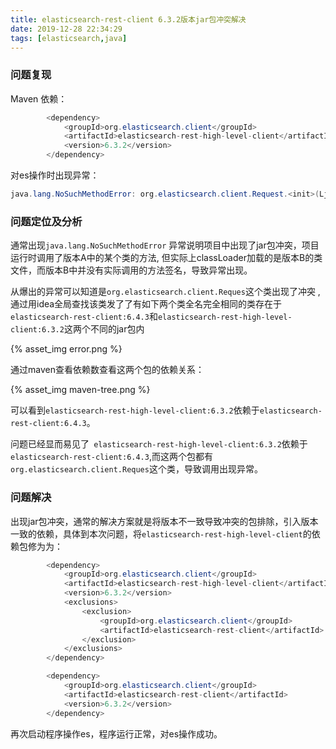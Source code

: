 ```yaml
---
title: elasticsearch-rest-client 6.3.2版本jar包冲突解决
date: 2019-12-28 22:34:29
tags: [elasticsearch,java]
---
```


### 问题复现

Maven 依赖：

```java
        <dependency>
            <groupId>org.elasticsearch.client</groupId>
            <artifactId>elasticsearch-rest-high-level-client</artifactId>
            <version>6.3.2</version>
        </dependency>
```

对es操作时出现异常：

```java
java.lang.NoSuchMethodError: org.elasticsearch.client.Request.<init>(Ljava/lang/String;Ljava/lang/String;)V
```

### 问题定位及分析

通常出现`java.lang.NoSuchMethodError` 异常说明项目中出现了jar包冲突，项目运行时调用了版本A中的某个类的方法, 但实际上classLoader加载的是版本B的类文件，而版本B中并没有实际调用的方法签名，导致异常出现。

从爆出的异常可以知道是`org.elasticsearch.client.Reques`这个类出现了冲突 ,通过用idea全局查找该类发了了有如下两个类全名完全相同的类存在于`elasticsearch-rest-client:6.4.3`和`elasticsearch-rest-high-level-client:6.3.2`这两个不同的jar包内

{% asset_img error.png %}



通过maven查看依赖数查看这两个包的依赖关系：

{% asset_img maven-tree.png %}

可以看到`elasticsearch-rest-high-level-client:6.3.2`依赖于`elasticsearch-rest-client:6.4.3`。

问题已经显而易见了` elasticsearch-rest-high-level-client:6.3.2`依赖于`elasticsearch-rest-client:6.4.3`,而这两个包都有`org.elasticsearch.client.Reques`这个类，导致调用出现异常。

### 问题解决

出现jar包冲突，通常的解决方案就是将版本不一致导致冲突的包排除，引入版本一致的依赖，具体到本次问题，将`elasticsearch-rest-high-level-client`的依赖包修为为：

```java
        <dependency>
            <groupId>org.elasticsearch.client</groupId>
            <artifactId>elasticsearch-rest-high-level-client</artifactId>
            <version>6.3.2</version>
            <exclusions>
                <exclusion>
                    <groupId>org.elasticsearch.client</groupId>
                    <artifactId>elasticsearch-rest-client</artifactId>
                </exclusion>
            </exclusions>
        </dependency>

        <dependency>
            <groupId>org.elasticsearch.client</groupId>
            <artifactId>elasticsearch-rest-client</artifactId>
            <version>6.3.2</version>
        </dependency>
```

再次启动程序操作es，程序运行正常，对es操作成功。
